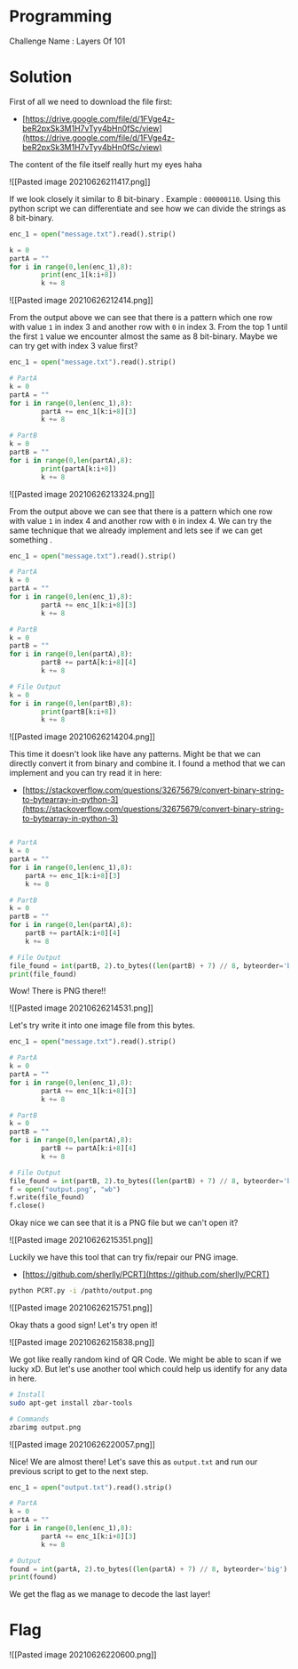 # Programming

Challenge Name : Layers Of 101

# Solution

First of all we need to download the file first:
- [https://drive.google.com/file/d/1FVge4z-beR2pxSk3M1H7vTyy4bHn0fSc/view](https://drive.google.com/file/d/1FVge4z-beR2pxSk3M1H7vTyy4bHn0fSc/view)

The content of the file itself really hurt my eyes haha

![[Pasted image 20210626211417.png]]

If we look closely it similar to 8 bit-binary . Example :  `000000110`. Using this python script we can differentiate and see how we can divide the strings as 8 bit-binary.

```python
enc_1 = open("message.txt").read().strip()

k = 0
partA = ""
for i in range(0,len(enc_1),8):
        print(enc_1[k:i+8])
        k += 8

```

![[Pasted image 20210626212414.png]]

From the output above we can see that there is a pattern which one row with value `1` in index 3 and another row with `0` in index 3.  From the top 1 until the first `1` value we encounter almost the same as 8 bit-binary. Maybe we can try get with index 3 value first?

```python
enc_1 = open("message.txt").read().strip()

# PartA
k = 0
partA = ""
for i in range(0,len(enc_1),8):
        partA += enc_1[k:i+8][3]
        k += 8

# PartB
k = 0
partB = ""
for i in range(0,len(partA),8):
        print(partA[k:i+8])
        k += 8
```

![[Pasted image 20210626213324.png]]

From the output above we can see that there is a pattern which one row with value `1` in index 4 and another row with `0` in index 4. We can try the same technique that we already implement and lets see if we can get something .

```python
enc_1 = open("message.txt").read().strip()

# PartA
k = 0
partA = ""
for i in range(0,len(enc_1),8):
        partA += enc_1[k:i+8][3]
        k += 8

# PartB
k = 0
partB = ""
for i in range(0,len(partA),8):
        partB += partA[k:i+8][4]
        k += 8

# File Output
k = 0
for i in range(0,len(partB),8):
        print(partB[k:i+8])
        k += 8
```

![[Pasted image 20210626214204.png]]

This time it doesn't look like have any patterns. Might be that we can directly convert it from binary and combine it. I found a method that we can implement and you can try read it in here:
- [https://stackoverflow.com/questions/32675679/convert-binary-string-to-bytearray-in-python-3](https://stackoverflow.com/questions/32675679/convert-binary-string-to-bytearray-in-python-3)

```python

# PartA
k = 0
partA = ""
for i in range(0,len(enc_1),8):
	partA += enc_1[k:i+8][3]
	k += 8

# PartB
k = 0
partB = ""
for i in range(0,len(partA),8):
	partB += partA[k:i+8][4]
	k += 8

# File Output
file_found = int(partB, 2).to_bytes((len(partB) + 7) // 8, byteorder='big')
print(file_found)

```

Wow! There is PNG there!!

![[Pasted image 20210626214531.png]]

Let's try write it into one image file from this bytes.

```python
enc_1 = open("message.txt").read().strip()

# PartA
k = 0
partA = ""
for i in range(0,len(enc_1),8):
        partA += enc_1[k:i+8][3]
        k += 8

# PartB
k = 0
partB = ""
for i in range(0,len(partA),8):
        partB += partA[k:i+8][4]
        k += 8

# File Output
file_found = int(partB, 2).to_bytes((len(partB) + 7) // 8, byteorder='big')
f = open("output.png", "wb")
f.write(file_found)
f.close()

```

Okay nice we can see that it is a PNG file but we can't open it?

![[Pasted image 20210626215351.png]]

Luckily we have this tool that can try fix/repair our PNG image.
- [https://github.com/sherlly/PCRT](https://github.com/sherlly/PCRT)

```bash
python PCRT.py -i /pathto/output.png
```

![[Pasted image 20210626215751.png]]

Okay thats a good sign! Let's try open it!

![[Pasted image 20210626215838.png]]

We got like really random kind of QR Code. We might be able to scan if we lucky xD. But let's use another tool which could help us identify for any data in here.

```bash
# Install
sudo apt-get install zbar-tools

# Commands
zbarimg output.png
```

![[Pasted image 20210626220057.png]]

Nice! We are almost there! Let's save this as `output.txt` and run our previous script to get to the next step.

```python
enc_1 = open("output.txt").read().strip()

# PartA
k = 0
partA = ""
for i in range(0,len(enc_1),8):
        partA += enc_1[k:i+8][3] 
        k += 8

# Output
found = int(partA, 2).to_bytes((len(partA) + 7) // 8, byteorder='big')
print(found)
```

We get the flag as we manage to decode the last layer!

# Flag

![[Pasted image 20210626220600.png]]